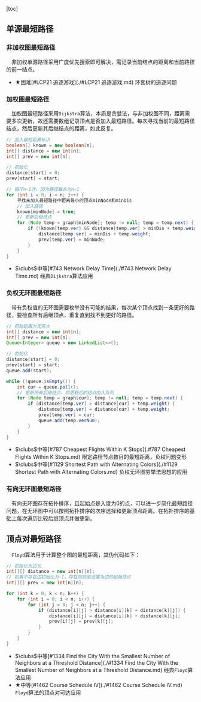 [toc]

## 单源最短路径

### 非加权图最短路径

&emsp;非加权单源路径采用广度优先搜索即可解决，需记录当前结点的距离和当前路径的前一结点。

* $\bigstar$困难[#LCP21 追逐游戏](./#LCP21 追逐游戏.md)    环套树的追逐问题

### 加权图最短路径

&emsp;加权图最短路径采用`Dijkstra`算法，本质是贪婪法，与非加权图不同，距离需要多次更新，故还需要数组记录顶点是否加入最短路径。每次寻找当前的最短路径结点，然后更新其后继结点的距离，如此反复。

```java
// 加入最短距离标识
boolean[] known = new boolean[n];
int[] distance = new int[n];
int[] prev = new int[n];

// 初始化
distance[start] = 0;
prev[start] = start;

// 循环n-1次，因为路径最长为n-1
for (int i = 0; i < n; i++) {
    寻找未加入最短路径中距离最小的顶点minNode和minDis
    // 加入路径
    known[minNode] = true;
    // 更新后继结点
    for (Node temp = graph[minNode]; temp != null; temp = temp.next) {
        if (!known[temp.ver] && distance[temp.ver] > minDis + temp.weight) {
            distance[temp.ver] = minDis + temp.weight;
            prev[temp.ver] = minNode;
        }
    }
}
```

* $\clubs$中等[#743 Network Delay Time](./#743 Network Delay Time.md)    经典`Dijkstra`算法应用

### 负权无环图最短路径

&emsp;带有负权值的无环图需要枚举没有可能的结果，每次某个顶点找到一条更好的路径，要检查所有后继顶点，重复直到找不到更好的路径。

```java
// 初始距离为无穷大
int[] distance = new int[n];
int[] prev = new int[n];
Queue<Integer> queue = new LinkedList<>();

// 初始化
distance[start] = 0;
prev[start] = start;
queue.add(start);

while (!queue.isEmpty()) {
    int cur = queue.poll();
    // 更新所有后继结点，将更新后的结点加入队列
    for (Node temp = graph[cur]; temp != null; temp = temp.next) {
        if (distance[temp.ver] > distance[cur] + temp.weight) {
            distance[temp.ver] = distance[cur] + temp.weight;
            prev[temp.ver] = cur;
            queue.add(temp.verNum);
        }
    }
}
```

* $\clubs$中等[#787 Cheapest Flights Within K Stops](.\#787 Cheapest Flights Within K Stops.md)    限定路径节点数目的最短距离，负权问题变形
* $\clubs$中等[#1129 Shortest Path with Alternating Colors](./#1129 Shortest Path with Alternating Colors.md)    负权无环图穷举法思想的应用

### 有向无环图最短路径

&emsp;有向无环图存在拓扑排序，且起始点是入度为0的点，可以进一步简化最短路径问题。在无环图中可以按照拓扑排序的次序选择和更新顶点距离。在拓扑排序的基础上每次遍历比较后继顶点并做更新。

## 顶点对最短路径

&emsp;`Floyd`算法用于计算整个图的最短距离，其伪代码如下：

```java
// 初始化为边长
int[][] distance = new int[n][n];
// 如果不存在边初始化为-1，存在则前驱设置为边的起始顶点
int[][] prev = new int[n][n];

for (int k = 0; k < n; k++) {
    for (int i = 0; i < n; i++) {
        for (int j = 0; j < n; j++) {
            if (distance[i][j] > diatance[i][k] + distance[k][j]) {
                distance[i][j] = diatance[i][k] + distance[k][j];
                prev[i][j] = prev[k][j];
            }
        }
    }
}
```

* $\clubs$中等[#1334 Find the City With the Smallest Number of Neighbors at a Threshold Distance](./#1334 Find the City With the Smallest Number of Neighbors at a Threshold Distance.md)    经典`Floyd`算法应用
* $\bigstar$中等[#1462 Course Schedule IV](./#1462 Course Schedule IV.md)    `Floyd`算法的顶点对可达应用